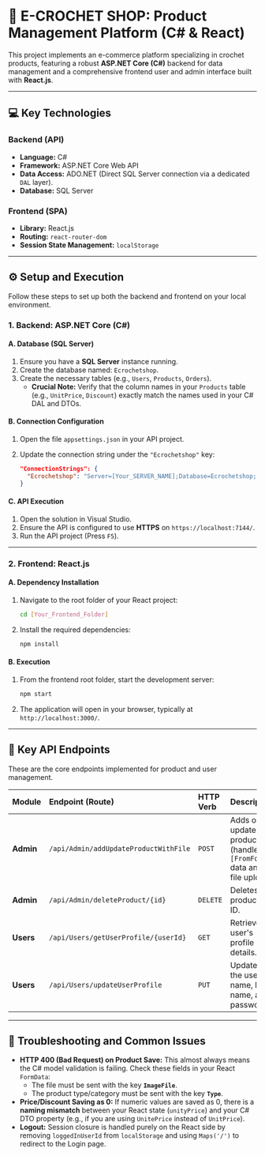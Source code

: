 # 🚀 E-CROCHET SHOP: Product Management Platform (C\# & React)

This project implements an e-commerce platform specializing in crochet products, featuring a robust **ASP.NET Core (C\#)** backend for data management and a comprehensive frontend user and admin interface built with **React.js**.

***

## 💻 Key Technologies

### Backend (API)
* **Language:** C\#
* **Framework:** ASP.NET Core Web API
* **Data Access:** ADO.NET (Direct SQL Server connection via a dedicated `DAL` layer).
* **Database:** SQL Server

### Frontend (SPA)
* **Library:** React.js
* **Routing:** `react-router-dom`
* **Session State Management:** `localStorage`

***

## ⚙️ Setup and Execution

Follow these steps to set up both the backend and frontend on your local environment.

### 1. Backend: ASP.NET Core (C\#)

#### A. Database (SQL Server)
1.  Ensure you have a **SQL Server** instance running.
2.  Create the database named: `Ecrochetshop`.
3.  Create the necessary tables (e.g., `Users`, `Products`, `Orders`).
    * **Crucial Note:** Verify that the column names in your `Products` table (e.g., `UnitPrice`, `Discount`) exactly match the names used in your C\# DAL and DTOs.

#### B. Connection Configuration
1.  Open the file `appsettings.json` in your API project.
2.  Update the connection string under the `"Ecrochetshop"` key:

    ```json
    "ConnectionStrings": {
      "Ecrochetshop": "Server=[Your_SERVER_NAME];Database=Ecrochetshop;Trusted_Connection=True;MultipleActiveResultSets=true;TrustServerCertificate=True;"
    }
    ```

#### C. API Execution
1.  Open the solution in Visual Studio.
2.  Ensure the API is configured to use **HTTPS** on `https://localhost:7144/`.
3.  Run the API project (Press `F5`).

***

### 2. Frontend: React.js

#### A. Dependency Installation
1.  Navigate to the root folder of your React project:
    ```bash
    cd [Your_Frontend_Folder]
    ```
2.  Install the required dependencies:
    ```bash
    npm install
    ```

#### B. Execution
1.  From the frontend root folder, start the development server:
    ```bash
    npm start
    ```
2.  The application will open in your browser, typically at `http://localhost:3000/`.

***

## 🔑 Key API Endpoints

These are the core endpoints implemented for product and user management.

| Module | Endpoint (Route) | HTTP Verb | Description |
| :--- | :--- | :--- | :--- |
| **Admin** | `/api/Admin/addUpdateProductWithFile` | `POST` | Adds or updates a product (handles `[FromForm]` data and file upload). |
| **Admin** | `/api/Admin/deleteProduct/{id}` | `DELETE` | Deletes a product by ID. |
| **Users** | `/api/Users/getUserProfile/{userId}` | `GET` | Retrieves a user's profile details. |
| **Users** | `/api/Users/updateUserProfile` | `PUT` | Updates the user's name, last name, and password. |

***

## 📄 Troubleshooting and Common Issues

* **HTTP 400 (Bad Request) on Product Save:** This almost always means the C\# model validation is failing. Check these fields in your React `FormData`:
    * The file must be sent with the key **`ImageFile`**.
    * The product type/category must be sent with the key **`Type`**.
* **Price/Discount Saving as 0:** If numeric values are saved as 0, there is a **naming mismatch** between your React state (`unityPrice`) and your C\# DTO property (e.g., if you are using `UnitePrice` instead of `UnitPrice`).
* **Logout:** Session closure is handled purely on the React side by removing `loggedInUserId` from `localStorage` and using `Maps('/')` to redirect to the Login page.
